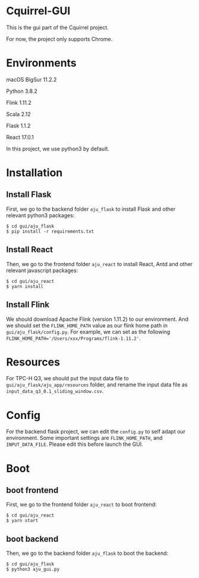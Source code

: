 # Cquirrel-GUI

This is the gui part of the Cquirrel project. 

For now, the project only supports Chrome.


# Environments
macOS BigSur 11.2.2

Python 3.8.2

Flink 1.11.2

Scala 2.12

Flask 1.1.2

React 17.0.1

In this project, we use python3 by default.

# Installation

## Install Flask
First, we go to the backend folder `aju_flask` to install Flask and other relevant python3 packages:
```
$ cd gui/aju_flask
$ pip install -r requirements.txt
```

## Install React 
Then, we go to the frontend folder `aju_react` to install React, Antd and other relevant javascript packages:
```
$ cd gui/aju_react
$ yarn install
```

## Install Flink
We should download Apache Flink (version 1.11.2) to our environment. And we should set the `FLINK_HOME_PATH` value as our flink home path in `gui/aju_flask/config.py`. For example, we can set as the following `FLINK_HOME_PATH='/Users/xxx/Programs/flink-1.11.2'`.

# Resources
For TPC-H Q3, we should put the input data file to `gui/aju_flask/aju_app/resources` folder, and rename the input data file as `input_data_q3_0.1_sliding_window.csv`.

# Config
For the backend flask project, we can edit the `config.py` to self adapt our environment.
Some important settings are `FLINK_HOME_PATH`, and `INPUT_DATA_FILE`. Please edit this before launch the GUI.

# Boot

## boot frontend 
First, we go to the frontend folder `aju_react` to boot frontend:
```
$ cd gui/aju_react
$ yarn start
```

## boot backend
Then, we go to the backend folder `aju_flask` to boot the backend:
```
$ cd gui/aju_flask
$ python3 aju_gui.py
```

